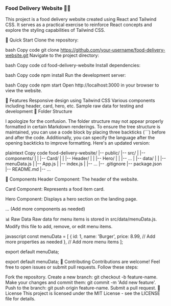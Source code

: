 ### Food Delivery Website 🍔🍕 ###
This project is a food delivery website created using React and Tailwind CSS. It serves as a practical exercise to reinforce React concepts and explore the styling capabilities of Tailwind CSS.

🚀 Quick Start
Clone the repository:

bash
Copy code
git clone https://github.com/your-username/food-delivery-website.git
Navigate to the project directory:

bash
Copy code
cd food-delivery-website
Install dependencies:

bash
Copy code
npm install
Run the development server:

bash
Copy code
npm start
Open http://localhost:3000 in your browser to view the website.


🌟 Features
Responsive design using Tailwind CSS
Various components including header, card, hero, etc.
Sample raw data for testing and development
📂 Folder Structure

I apologize for the confusion. The folder structure may not appear properly formatted in certain Markdown renderings. To ensure the tree structure is maintained, you can use a code block by placing three backticks (```) before and after the code. Additionally, you can specify the language after the opening backticks to improve formatting. Here's an updated version:

plaintext
Copy code
food-delivery-website/
|-- public/
|-- src/
| |-- components/
| | |-- Card/
| | |-- Header/
| | |-- Hero/
| | |-- ...
| |-- data/
| | |-- menuData.js
| |-- App.js
| |-- index.js
| |-- ...
|-- .gitignore
|-- package.json
|-- README.md
|-- ...

🧩 Components
Header Component: The header of the website.

Card Component: Represents a food item card.

Hero Component: Displays a hero section on the landing page.

... (Add more components as needed)

📊 Raw Data
Raw data for menu items is stored in src/data/menuData.js. Modify this file to add, remove, or edit menu items.

javascript
const menuData = [
  {
    id: 1,
    name: 'Burger',
    price: 8.99,
    // Add more properties as needed
  },
  // Add more menu items
];

export default menuData;


export default menuData;
🤝 Contributing
Contributions are welcome! Feel free to open issues or submit pull requests. Follow these steps:

Fork the repository.
Create a new branch: git checkout -b feature-name.
Make your changes and commit them: git commit -m 'Add new feature'.
Push to the branch: git push origin feature-name.
Submit a pull request.
📄 License
This project is licensed under the MIT License - see the LICENSE file for details.

